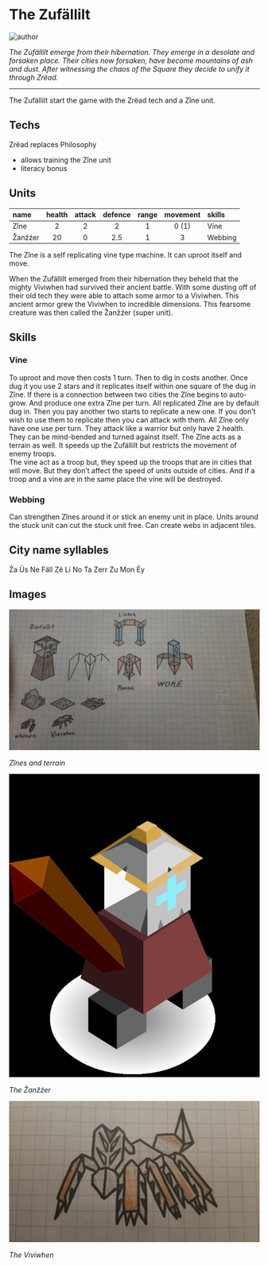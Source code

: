 # The Zufällilt

![author](https://img.shields.io/badge/author-Ultragameboy%236443-%237289DA)

*The Zufällilt emerge from their hibernation. They emerge in a desolate and forsaken place. Their cities now forsaken, have become mountains of ash and dust. After witnessing the chaos of the Square they decide to unify it through Zrëad.*

---

The Zufällilt start the game with the Zrëad tech and a Zîne unit.

## Techs

Zrëad replaces Philosophy
- allows training the Zîne unit
- literacy bonus

## Units

| name    | health | attack | defence | range | movement | skills  |
|:--------|:------:|:------:|:-------:|:-----:|:--------:|:--------|
| Zîne    | 2      | 2      | 2       | 1     | 0 (1)    | Vine    |
| Žanžźer | 20     | 0      | 2.5     | 1     | 3        | Webbing |

The Zîne is a self replicating vine type machine. It can uproot itself and move.

When the Zufällilt emerged from their hibernation they beheld that the mighty Viviwhen had survived their ancient battle. With some dusting off of their old tech they were able to attach some armor to a Viviwhen. This ancient armor grew the Viviwhen to incredible dimensions. This fearsome creature was then called the Žanžźer (super unit).

## Skills

### Vine

To uproot and move then costs 1 turn. Then to dig in costs another. Once dug it you use 2 stars and it replicates itself within one square of the dug in Zîne. If there is a connection between two cities the Zîne begins to auto-grow. And produce one extra Zîne per turn. All replicated Zîne are by default dug in. Then you pay another two starts to replicate a new one. If you don’t wish to use them to replicate then you can attack with them. All Zîne only have one use per turn. They attack like a warrior but only have 2 health. They can be mind-bended and turned against itself. The Zîne acts as a terrain as well. It speeds up the Zufällilt but restricts the movement of enemy troops.  
The vine act as a troop but, they speed up the troops that are in cities that will move. But they don’t affect the speed of units outside of cities. And if a troop and a vine are in the same place the vine will be destroyed.

### Webbing

Can strengthen Zînes around it or stick an enemy unit in place. Units around the stuck unit can cut the stuck unit free. Can create webs in adjacent tiles.

## City name syllables

Źa Üs Ne Fäll Zë Li No Ta Zerr Zu Mon Ëy

## Images

![general](../images/zufallilt0.jpg)

*Zînes and terrain*

![zanzzer](../images/zufallilt1.jpg)

*The Žanžźer*

![animal](../images/zufallilt2.jpg)

*The Viviwhen*
